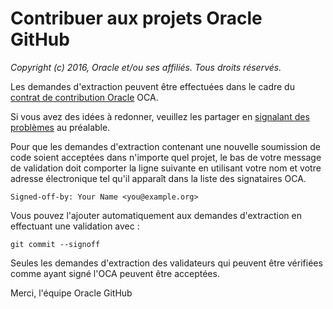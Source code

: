 # Contribuer aux projets Oracle GitHub

_Copyright (c) 2016, Oracle et/ou ses affiliés. Tous droits réservés._

Les demandes d'extraction peuvent être effectuées dans le cadre du [contrat de contribution Oracle](https://www.oracle.com/technetwork/community/oca-486395.html) OCA.

Si vous avez des idées à redonner, veuillez les partager en [signalant des problèmes](https://help.github.com/articles/creating-an-issue/) au préalable.

Pour que les demandes d'extraction contenant une nouvelle soumission de code soient acceptées dans n'importe quel projet, le bas de votre message de validation doit comporter la ligne suivante en utilisant votre nom et votre adresse électronique tel qu'il apparaît dans la liste des signataires OCA.

    Signed-off-by: Your Name <you@example.org>
    

Vous pouvez l'ajouter automatiquement aux demandes d'extraction en effectuant une validation avec :

    git commit --signoff
    

Seules les demandes d'extraction des validateurs qui peuvent être vérifiées comme ayant signé l'OCA peuvent être acceptées.

Merci, l'équipe Oracle GitHub